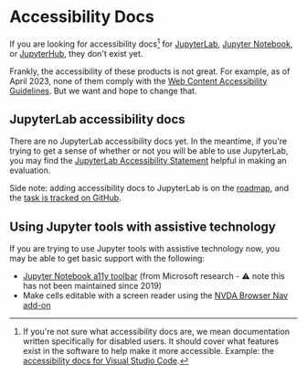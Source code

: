 # Accessibility Docs

If you are looking for accessibility docs[^1] for
[JupyterLab](https://jupyterlab.readthedocs.io/en/stable/), [Jupyter
Notebook](https://jupyter-notebook.readthedocs.io/en/stable/), or
[JupyterHub](https://jupyterhub.readthedocs.io/en/stable/), they don't exist
yet.

Frankly, the accessibility of these products is not great. For example, as of
April 2023, none of them comply with the [Web Content Accessibility
Guidelines](https://en.wikipedia.org/wiki/Web_Content_Accessibility_Guidelines).
But we want and hope to change that.

## JupyterLab accessibility docs

There are no JupyterLab accessibility docs yet. In the meantime, if you're
trying to get a sense of whether or not you will be able to use JupyterLab, you
may find the
[JupyterLab Accessibility Statement](./resources/JupyterLab-a11y-statement) helpful in making an evaluation.

Side note: adding accessibility docs to JupyterLab is on the
[roadmap](https://jupyter-accessibility.readthedocs.io/en/latest/funding/czi-grant-roadmap.html),
and the [task is tracked on
GitHub](https://github.com/Quansight-Labs/jupyter-a11y-mgmt/issues/173).

## Using Jupyter tools with assistive technology

If you are trying to use Jupyter tools with assistive technology now, you may be
able to get basic support with the following:

- [Jupyter Notebook a11y
  toolbar](https://github.com/uclixnjupyternbaccessibility/jupyter_contrib_nbextensions/tree/master/src/jupyter_contrib_nbextensions/nbextensions/accessibility_toolbar)
  (from Microsoft research - ⚠️ note this has not been maintained since 2019)
- Make cells editable with a screen reader using the [NVDA Browser Nav
  add-on](https://addons.nvda-project.org/addons/browsernav.en.html#:~:text=BrowserNav%20addon%20for%20NVDA,comments%20or%20malformed%20HTML%20tables.”)

[^1]:
    If you're not sure what accessibility docs are, we mean documentation
    written specifically for disabled users. It should cover what features exist
    in the software to help make it more accessible. Example: the [accessibility
    docs for Visual Studio
    Code](https://code.visualstudio.com/docs/editor/accessibility).
